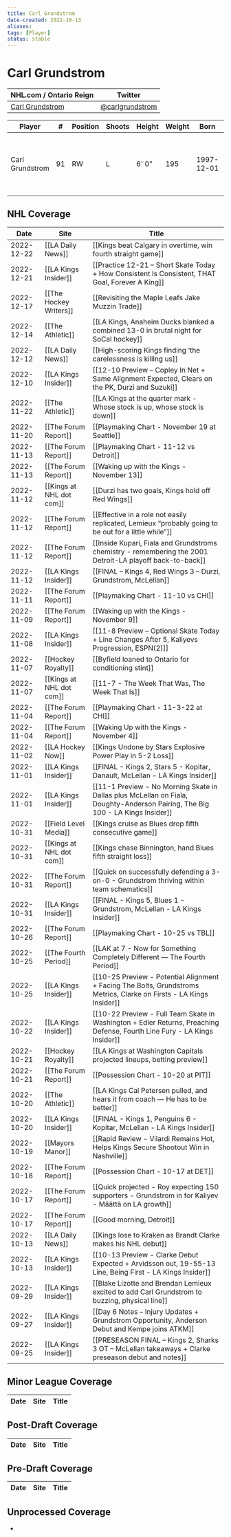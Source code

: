 ```yaml
---
title: Carl Grundstrom
date-created: 2022-10-13
aliases: 
tags: [Player]
status: stable
---
```


# Carl Grundstrom

| NHL.com / Ontario Reign                                                 | Twitter                                 |
| ----------------------------------------------------------------------- | --------------------------------------- |
|[Carl Grundstrom](https://www.nhl.com/player/carl-grundstrom-8479336) | [@carlgrundstrom](https://twitter.com/carlgrundstrom)

| Player          | \#  | Position | Shoots | Height | Weight | Born       | Birthplace | Draft                                    |
| --------------- | --- | -------- | ------ | ------ | ------ | ---------- | ---------- | ---------------------------------------- |
| Carl Grundstrom | 91  | RW       | L      | 6' 0"  | 195    | 1997-12-01 | Umea, SWE  | 2016 TOR, 2nd rd, 27th pk (57th overall) |

## NHL  Coverage
| Date       | Site                   | Title                                                                                                                          |
| ---------- | ---------------------- | ------------------------------------------------------------------------------------------------------------------------------ |
| 2022-12-22 | [[LA Daily News]] | [[Kings beat Calgary in overtime, win fourth straight game]] |
| 2022-12-21 | [[LA Kings Insider]]    | [[Practice 12-21 – Short Skate Today + How Consistent Is Consistent, THAT Goal, Forever A King]]                                                                                                                                                                                                 |
| 2022-12-17 | [[The Hockey Writers]] | [[Revisiting the Maple Leafs Jake Muzzin Trade]]                                                                               |
| 2022-12-14 | [[The Athletic]]       | [[LA Kings, Anaheim Ducks blanked a combined 13-0 in brutal night for SoCal hockey]]                                           |
| 2022-12-12 | [[LA Daily News]]      | [[High-scoring Kings finding ‘the carelessness is killing us]]                                                                 |
| 2022-12-10 | [[LA Kings Insider]]   | [[12-10 Preview – Copley In Net + Same Alignment Expected, Clears on the PK, Durzi and Suzuki]]                                |
| 2022-11-22 | [[The Athletic]]       | [[LA Kings at the quarter mark - Whose stock is up, whose stock is down]]                                                      |
| 2022-11-20 | [[The Forum Report]]   | [[Playmaking Chart - November 19 at Seattle]]                                                                                  |
| 2022-11-13 | [[The Forum Report]]   | [[Playmaking Chart - 11-12 vs Detroit]]                                                                                        |
| 2022-11-13 | [[The Forum Report]]   | [[Waking up with the Kings - November 13]]                                                                                     |
| 2022-11-12 | [[Kings at NHL dot com]]   | [[Durzi has two goals, Kings hold off Red Wings]]                                                                              |
| 2022-11-12 | [[The Forum Report]]   | [[Effective in a role not easily replicated, Lemieux “probably going to be out for a little while”]]                           |
| 2022-11-12 | [[The Forum Report]]   | [[Inside Kupari, Fiala and Grundstroms chemistry - remembering the 2001 Detroit-LA playoff back-to-back]]                      |
| 2022-11-12 | [[LA Kings Insider]]   | [[FINAL – Kings 4, Red Wings 3 – Durzi, Grundstrom, McLellan]]                                                                 |
| 2022-11-11 | [[The Forum Report]]   | [[Playmaking Chart - 11-10 vs CHI]]                                                                                            |
| 2022-11-09 | [[The Forum Report]]   | [[Waking up with the Kings - November 9]]                                                                                      |
| 2022-11-08 | [[LA Kings Insider]]   | [[11-8 Preview – Optional Skate Today + Line Changes After 5, Kaliyevs Progression, ESPN(2)]]                                  |
| 2022-11-07 | [[Hockey Royalty]]     | [[Byfield loaned to Ontario for conditioning stint]]                                                                           |
| 2022-11-07 | [[Kings at NHL dot com]]   | [[11-7 - The Week That Was, The Week That Is]]                                                                                 |
| 2022-11-04 | [[The Forum Report]]   | [[Playmaking Chart - 11-3-22 at CHI]]                                                                                          |
| 2022-11-04 | [[The Forum Report]]   | [[Waking Up with the Kings - November 4]]                                                                                      |
| 2022-11-02 | [[LA Hockey Now]]      | [[Kings Undone by Stars Explosive Power Play in 5-2 Loss]]                                                                     |
| 2022-11-01 | [[LA Kings Insider]]   | [[FINAL - Kings 2, Stars 5 - Kopitar, Danault, McLellan - LA Kings Insider]]                                                   |
| 2022-11-01 | [[LA Kings Insider]]   | [[11-1 Preview - No Morning Skate in Dallas plus McLellan on Fiala, Doughty-Anderson Pairing, The Big 100 - LA Kings Insider]] |
| 2022-10-31 | [[Field Level Media]]  | [[Kings cruise as Blues drop fifth consecutive game]]                                                                          |
| 2022-10-31 | [[Kings at NHL dot com]]   | [[Kings chase Binnington, hand Blues fifth straight loss]]                                                                     |
| 2022-10-31 | [[The Forum Report]]   | [[Quick on successfully defending a 3-on-0 - Grundstrom thriving within team schematics]]                                      |
| 2022-10-31 | [[LA Kings Insider]]   | [[FINAL - Kings 5, Blues 1 - Grundstrom, McLellan - LA Kings Insider]]                                                         |
| 2022-10-26 | [[The Forum Report]]   | [[Playmaking Chart - 10-25 vs TBL]]                                                                                            |
| 2022-10-25 | [[The Fourth Period]]  | [[LAK at 7 - Now for Something Completely Different — The Fourth Period]]                                                      |
| 2022-10-25 | [[LA Kings Insider]]   | [[10-25 Preview - Potential Alignment + Facing The Bolts, Grundstroms Metrics, Clarke on Firsts - LA Kings Insider]]           |
| 2022-10-22 | [[LA Kings Insider]]   | [[10-22 Preview - Full Team Skate in Washington + Edler Returns, Preaching Defense, Fourth Line Fury - LA Kings Insider]]      |
| 2022-10-21 | [[Hockey Royalty]]     | [[LA Kings at Washington Capitals projected lineups, betting preview]]                                                         |
| 2022-10-21 | [[The Forum Report]]   | [[Possession Chart - 10-20 at PIT]]                                                                                            |
| 2022-10-20 | [[The Athletic]]       | [[LA Kings Cal Petersen pulled, and hears it from coach — He has to be better]]                                                |
| 2022-10-20 | [[LA Kings Insider]]   | [[FINAL - Kings 1, Penguins 6 - Kopitar, McLellan - LA Kings Insider]]                                                         |
| 2022-10-19 | [[Mayors Manor]]       | [[Rapid Review - Vilardi Remains Hot, Helps Kings Secure Shootout Win in Nashville]]                                           |
| 2022-10-18 | [[The Forum Report]]   | [[Possession Chart - 10-17 at DET]]                                                                                            |
| 2022-10-17 | [[The Forum Report]]   | [[Quick projected - Roy expecting 150 supporters - Grundstrom in for Kaliyev - Määttä on LA growth]]                           |
| 2022-10-17 | [[The Forum Report]]   | [[Good morning, Detroit]]                                                                                                      |
| 2022-10-13 | [[LA Daily News]]      | [[Kings lose to Kraken as Brandt Clarke makes his NHL debut]]                                                                  |
| 2022-10-13 | [[LA Kings Insider]]   | [[10-13 Preview - Clarke Debut Expected + Arvidsson out, 19-55-13 Line, Being First - LA Kings Insider]]                       |
| 2022-09-29 | [[LA Kings Insider]]   | [[Blake Lizotte and Brendan Lemieux excited to add Carl Grundstrom to buzzing, physical line]]                                 |
| 2022-09-27 | [[LA Kings Insider]]   | [[Day 6 Notes – Injury Updates + Grundstrom Opportunity, Anderson Debut and Kempe joins ATKM]]                                 |
| 2022-09-25 | [[LA Kings Insider]]  | [[PRESEASON FINAL – Kings 2, Sharks 3 OT – McLellan takeaways + Clarke preseason debut and notes]]                          |


## Minor League Coverage
Date | Site |  Title
---|---|---



## Post-Draft Coverage
Date | Site |  Title
---|---|---



## Pre-Draft Coverage
Date | Site |  Title
---|---|---


## Unprocessed Coverage
- 
